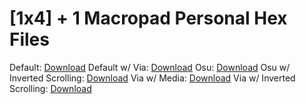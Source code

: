 # [1x4] + 1 Macropad Personal Hex Files




Default: [Download](https://github.com/starkayc/stuff/blob/main/qmk_firmware/keyboards/arrayperipherals/1x4p1/precompiled/arrayperipherals_1x4p1_default.hex)
Default w/ Via: [Download](https://github.com/starkayc/stuff/blob/main/qmk_firmware/keyboards/arrayperipherals/1x4p1/precompiled/arrayperipherals_1x4p1_default-via.hex)
Osu: [Download](https://github.com/starkayc/stuff/blob/main/qmk_firmware/keyboards/arrayperipherals/1x4p1/precompiled/arrayperipherals_1x4p1_osu.hex)
Osu w/ Inverted Scrolling: [Download](https://github.com/starkayc/stuff/blob/main/qmk_firmware/keyboards/arrayperipherals/1x4p1/precompiled/arrayperipherals_1x4p1_osu-scrollInverted.hex)
Via w/ Media: [Download](https://github.com/starkayc/stuff/blob/main/qmk_firmware/keyboards/arrayperipherals/1x4p1/precompiled/arrayperipherals_1x4p1_via-media.hex)
Via w/ Inverted Scrolling: [Download](https://github.com/starkayc/stuff/blob/main/qmk_firmware/keyboards/arrayperipherals/1x4p1/precompiled/arrayperipherals_1x4p1_via-scrollInverted.hex)